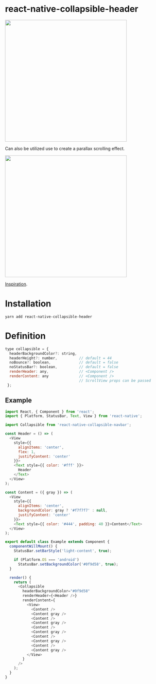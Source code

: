 # react-native-collapsible-header
<img src="https://raw.githubusercontent.com/sonaye/react-native-collapsible-header/master/demo1.gif" width="400">

Can also be utilized use to create a parallax scrolling effect.

<img src="https://raw.githubusercontent.com/sonaye/react-native-collapsible-header/master/demo2.gif" width="400">

[Inspiration](https://medium.com/appandflow/react-native-collapsible-navbar-e51a049b560a).

# Installation
`yarn add react-native-collapsible-header`

# Definition
```javascript
type collapsible = {
  headerBackgroundColor?: string,
  headerHeight?: number,          // default = 44
  noBounce?: boolean,             // default = false
  noStatusBar?: boolean,          // default = false
  renderHeader: any,              // <Component />
  renderContent: any              // <Component />
                                  // ScrollView props can be passed
 };
```

## Example
```javascript
import React, { Component } from 'react';
import { Platform, StatusBar, Text, View } from 'react-native';

import Collapsible from 'react-native-collapsible-navbar';

const Header = () => (
  <View
    style={{
      alignItems: 'center',
      flex: 1,
      justifyContent: 'center'
    }}>
    <Text style={{ color: '#fff' }}>
      Header
    </Text>
  </View>
);

const Content = ({ gray }) => (
  <View
    style={{
      alignItems: 'center',
      backgroundColor: gray ? '#f7f7f7' : null,
      justifyContent: 'center'
    }}>
    <Text style={{ color: '#444', padding: 40 }}>Content</Text>
  </View>
);

export default class Example extends Component {
  componentWillMount() {
    StatusBar.setBarStyle('light-content', true);

    if (Platform.OS === 'android')
      StatusBar.setBackgroundColor('#0f9d58', true);
  }

  render() {
    return (
      <Collapsible
        headerBackgroundColor="#0f9d58"
        renderHeader={<Header />}
        renderContent={
          <View>
            <Content />
            <Content gray />
            <Content />
            <Content gray />
            <Content />
            <Content gray />
            <Content />
            <Content gray />
            <Content />
            <Content gray />
          </View>
        }
      />
    );
  }
}
```

